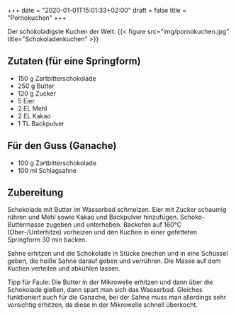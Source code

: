 +++
date = "2020-01-01T15:01:33+02:00"
draft = false
title = "Pornokuchen"
+++

Der schokoladigste Kuchen der Welt.
{{< figure src="img/pornokuchen.jpg" title="Schokoladenkuchen" >}}

<!--more-->
## Zutaten (für eine Springform)
- 150 g Zartbitterschokolade
- 250 g Butter
- 120 g Zucker 
- 5 Eier
- 2 EL Mehl
- 2 EL Kakao
- 1 TL Backpulver

## Für den Guss (Ganache)
- 100 g Zartbitterschokolade
- 100 ml Schlagsahne

## Zubereitung
Schokolade mit Butter im Wasserbad schmelzen. Eier mit Zucker schaumig rühren und Mehl sowie Kakao und Backpulver hinzufügen. Schoko-Buttermasse zugeben und unterheben. Backofen auf 160°C (Ober-/Unterhitze) vorheizen und den Kuchen in einer gefetteten Springform 30 min backen.

Sahne erhitzen und die Schokolade in Stücke brechen und in eine Schüssel geben, die heiße Sahne darauf geben und verrühren. Die Masse auf dem Kuchen verteilen und abkühlen lassen.

Tipp für Faule:
Die Butter in der Mikrowelle erhitzen und dann über die Schokolade gießen, dann spart man sich das Wasserbad. Gleiches funktioniert auch für die Ganache, bei der Sahne muss man allerdings sehr vorsichtig erhitzen, da diese in der Mikrowelle schnell überkocht.
